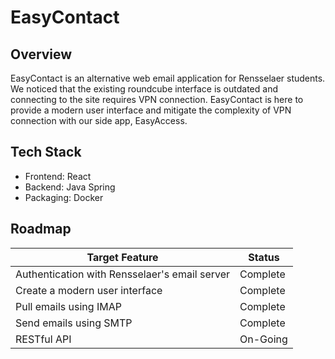 # EasyContact

## Overview

EasyContact is an alternative web email application for Rensselaer students. We noticed that the existing roundcube interface is outdated and connecting to the site requires VPN connection. EasyContact is here to provide a modern user interface and mitigate the complexity of VPN connection with our side app, EasyAccess.

## Tech Stack

- Frontend: React
- Backend: Java Spring
- Packaging: Docker

## Roadmap

| Target Feature | Status |
| -------------- | ------ |
| Authentication with Rensselaer's email server | Complete |
| Create a modern user interface | Complete |
| Pull emails using IMAP | Complete |
| Send emails using SMTP | Complete |
| RESTful API | On-Going |
